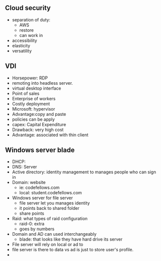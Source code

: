 

## Cloud security
- separation of duty:
    - AWS
    - restore
    - can work in 
- accessibility
- elasticity
- versatility

## VDI
- Horsepower: RDP
- remoting into headless server.
- virtual desktop interface
- Point of sales
- Enterprise of workers 
- Costly deployment
- Microsoft: hypervisor
- Advantage:copy and paste
- policies can be apply
- capex: Capital Expenditure
- Drawback: very high cost
- Advantage: associated with thin client 

## Windows server blade
- DHCP:
- DNS: Server
- Active directory: identity management to manages people who can sign in 
- Domain: website 
    - ie: codefellows.com
    - local: student.codefellows.com
- Windows server for file server
    - file server let you manages identity
    - it points back to shared folder
    - share points
- Raid: what types of raid configuration
    - raid-0: extra 
    - goes by numbers
- Domain and AD can used interchangeably 
    - blade: that looks like they have hard drive its server
- File server will rely on local or ad to 
- file server is there to data vs ad is just to store user's profile.
- 